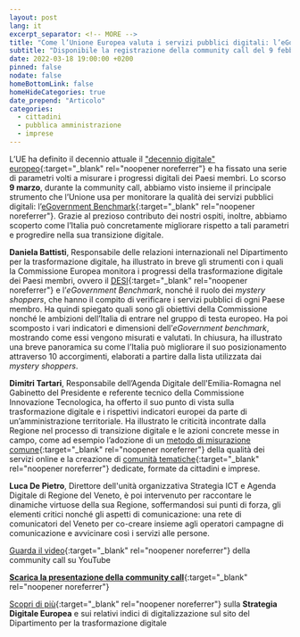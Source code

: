 ```yaml
---
layout: post
lang: it
excerpt_separator: <!-- MORE -->
title: "Come l’Unione Europea valuta i servizi pubblici digitali: l’eGovernment Benchmark"
subtitle: "Disponibile la registrazione della community call del 9 febbraio"
date: 2022-03-18 19:00:00 +0200
pinned: false
nodate: false
homeBottomLink: false
homeHideCategories: true
date_prepend: "Articolo"
categories:
  - cittadini
  - pubblica amministrazione
  - imprese
---
```


<!-- MORE -->
L’UE ha definito il decennio attuale il ["decennio digitale" europeo](https://ec.europa.eu/info/strategy/priorities-2019-2024/europe-fit-digital-age_it){:target="_blank" rel="noopener noreferrer"} e ha fissato una serie di parametri volti a misurare i progressi digitali dei Paesi membri. Lo scorso **9 marzo**, durante la community call, abbiamo visto insieme il principale strumento che l’Unione usa per monitorare la qualità dei servizi pubblici digitali: l’[eGovernment Benchmark](https://www.capgemini.com/resources/egovernment-benchmark-2021/){:target="_blank" rel="noopener noreferrer"}. Grazie al prezioso contributo dei nostri ospiti, inoltre, abbiamo scoperto come l’Italia può concretamente migliorare rispetto a tali parametri e progredire nella sua transizione digitale. 

**Daniela Battisti**, Responsabile delle relazioni internazionali nel Dipartimento per la trasformazione digitale, ha illustrato in breve gli strumenti con i quali la Commissione Europea monitora i progressi della trasformazione digitale dei Paesi membri, ovvero il [DESI](https://digital-strategy.ec.europa.eu/en/policies/desi){:target="_blank" rel="noopener noreferrer"} e l’*eGovernment Benchmark*, nonché il ruolo dei *mystery shoppers*, che hanno il compito di verificare i servizi pubblici di ogni Paese membro. Ha quindi spiegato quali sono gli obiettivi della Commissione nonché le ambizioni dell’Italia di entrare nel gruppo di testa europeo. Ha poi scomposto i vari indicatori e dimensioni dell’*eGovernment benchmark*, mostrando come essi vengono misurati e valutati. In chiusura, ha illustrato una breve panoramica su come l’Italia può migliorare il suo posizionamento attraverso 10 accorgimenti, elaborati a partire dalla lista utilizzata dai *mystery shoppers*.

**Dimitri Tartari**, Responsabile dell’Agenda Digitale dell'Emilia-Romagna nel Gabinetto del Presidente e referente tecnico della Commissione Innovazione Tecnologica, ha offerto il suo punto di vista sulla trasformazione digitale e i rispettivi indicatori europei da parte di un’amministrazione territoriale. Ha illustrato le criticità incontrate dalla Regione nel processo di transizione digitale e le azioni concrete messe in campo, come ad esempio l’adozione di un [metodo di misurazione comune](https://digitale.regione.emilia-romagna.it/dati-e-pubblicazioni/pubblicazioni/2021/2021){:target="_blank" rel="noopener noreferrer"} della qualità dei servizi online e la creazione di [comunità tematiche](https://digitale.regione.emilia-romagna.it/comtem){:target="_blank" rel="noopener noreferrer"} dedicate, formate da cittadini e imprese. 

**Luca De Pietro**, Direttore dell'unità organizzativa Strategia ICT e Agenda Digitale di Regione del Veneto, è poi intervenuto per raccontare le dinamiche virtuose della sua Regione, soffermandosi sui punti di forza, gli elementi critici nonché gli aspetti di comunicazione: una rete di comunicatori del Veneto per co-creare insieme agli operatori  campagne di comunicazione e avvicinare così i servizi alle persone.  

[Guarda il video](https://www.youtube.com/watch?v=flnYdZR5-9w){:target="_blank" rel="noopener noreferrer"} della community call su YouTube 

[**Scarica la presentazione della community call**](https://developers.italia.it/assets/images/posts/2022-03-18/090222_Community_Call_Designers_Italia.pdf){:target="_blank" rel="noopener noreferrer"}

[Scopri di più](https://innovazione.gov.it/progetti/attivita-internazionali/#unione-europea){:target="_blank" rel="noopener noreferrer"} sulla **Strategia Digitale Europea** e sui relativi indici di digitalizzazione sul sito del Dipartimento per la trasformazione digitale
